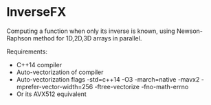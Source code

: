# InverseFX
Computing a function when only its inverse is known, using Newson-Raphson method for 1D,2D,3D arrays in parallel.

Requirements:

- C++14 compiler
- Auto-vectorization of compiler
- Auto-vectorization flags -std=c++14 -O3 -march=native -mavx2 -mprefer-vector-width=256 -ftree-vectorize -fno-math-errno
- Or its AVX512 equivalent
